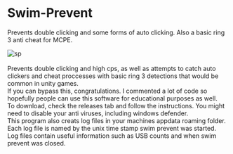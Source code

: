 # Swim-Prevent
Prevents double clicking and some forms of auto clicking. Also a basic ring 3 anti cheat for MCPE.

![sp](https://user-images.githubusercontent.com/63020914/183276082-81a94753-d55a-4491-b996-0d4ce469ebe1.PNG)
<br>
<br>
Prevents double clicking and high cps, as well as attempts to catch auto clickers and cheat proccesses with basic ring 3 detections that would be common in unity games.
<br>
If you can bypass this, congratulations. I commented a lot of code so hopefully people can use this software for educational purposes as well.
<br>
To download, check the releases tab and follow the instructions. You might need to disable your anti viruses, including windows defender.
<br>
This program also creats log files in your machines appdata roaming folder. Each log file is named by the unix time stamp swim prevent was started. Log files contain useful information such as USB counts and when swim prevent was closed.
